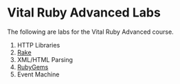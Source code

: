# Vital Ruby Advanced Labs

The following
are labs for the Vital Ruby Advanced
course.

1. HTTP Libraries
1. [Rake](rake.html)
1. XML/HTML Parsing
1. [RubyGems](rubygems.html)
1. Event Machine
